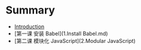 # Summary

* [Introduction](README.md)
* [第一课 安装 Babel](1.Install Babel.md)
* [第二课 模块化 JavaScript](2.Modular JavaScript)


